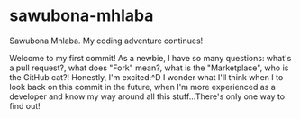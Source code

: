 # sawubona-mhlaba
Sawubona Mhlaba. My coding adventure continues!

Welcome to my first commit! As a newbie, I have so many questions: what's a pull request?,  what does "Fork" mean?, what is the "Marketplace", who is the GitHub cat?! Honestly, I'm excited:^D I wonder what I'll think when I to look back on this commit in the future, when I'm more experienced as a developer and know my way around all this stuff...There's only one way to find out!
